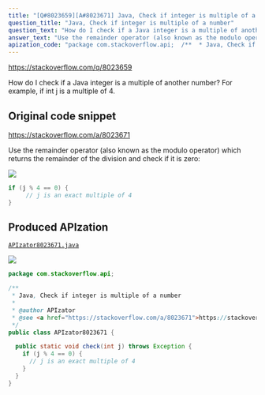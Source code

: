 ```yaml
---
title: "[Q#8023659][A#8023671] Java, Check if integer is multiple of a number"
question_title: "Java, Check if integer is multiple of a number"
question_text: "How do I check if a Java integer is a multiple of another number?  For example, if int j is a multiple of 4."
answer_text: "Use the remainder operator (also known as the modulo operator) which returns the remainder of the division and check if it is zero:"
apization_code: "package com.stackoverflow.api;  /**  * Java, Check if integer is multiple of a number  *  * @author APIzator  * @see <a href=\"https://stackoverflow.com/a/8023671\">https://stackoverflow.com/a/8023671</a>  */ public class APIzator8023671 {    public static void check(int j) throws Exception {     if (j % 4 == 0) {       // j is an exact multiple of 4     }   } }"
---
```


https://stackoverflow.com/q/8023659

How do I check if a Java integer is a multiple of another number?  For example, if int j is a multiple of 4.



## Original code snippet

https://stackoverflow.com/a/8023671

Use the remainder operator (also known as the modulo operator) which returns the remainder of the division and check if it is zero:

<div class="code-logo"><img src="/stackoverflow.png" /></div>

```java
if (j % 4 == 0) {
     // j is an exact multiple of 4
}
```

## Produced APIzation

[`APIzator8023671.java`](https://github.com/pasqualesalza/apization/raw/main/data/search/APIzator8023671.java)

<div class="code-logo"><img src="/apizator.png" /></div>

```java
package com.stackoverflow.api;

/**
 * Java, Check if integer is multiple of a number
 *
 * @author APIzator
 * @see <a href="https://stackoverflow.com/a/8023671">https://stackoverflow.com/a/8023671</a>
 */
public class APIzator8023671 {

  public static void check(int j) throws Exception {
    if (j % 4 == 0) {
      // j is an exact multiple of 4
    }
  }
}

```